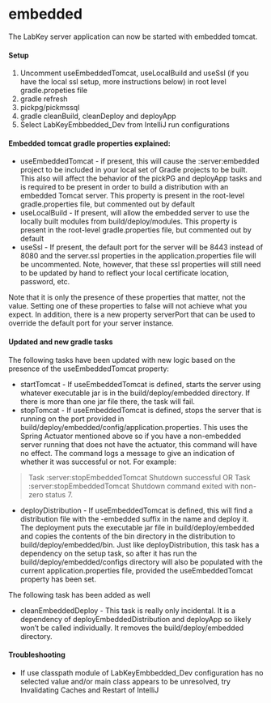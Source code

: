 # embedded
The LabKey server application can now be started with embedded tomcat.

#### Setup
1. Uncomment useEmbeddedTomcat, useLocalBuild and useSsl (if you have the local ssl setup, more instructions below) in root level gradle.propeties file
2. gradle refresh
3. pickpg/pickmssql
4. gradle cleanBuild, cleanDeploy and deployApp
5. Select LabKeyEmbbedded_Dev from IntelliJ run configurations

#### Embedded tomcat gradle properties explained:
+ useEmbeddedTomcat - if present, this will cause the :server:embedded project to be included in your local set of Gradle projects to be built.  This also will affect the behavior of the pickPG and deployApp tasks and is required to be present in order to build a distribution with an embedded Tomcat server.  This property is present in the root-level gradle.properties file, but commented out by default
+ useLocalBuild - If present, will allow the embedded server to use the locally built modules from build/deploy/modules.  This property is present in the root-level gradle.properties file, but commented out by default
+ useSsl - If present, the default port for the server will be 8443 instead of 8080 and the server.ssl properties in the application.properties file will be uncommented.  Note, however, that these ssl properties will still need to be updated by hand to reflect your local certificate location, password, etc.

Note that it is only the presence of these properties that matter, not the value. Setting one of these properties to false will not achieve what you expect. In addition, there is a new property serverPort that can be used to override the default port for your server instance.

#### Updated and new gradle tasks
The following tasks have been updated with new logic based on the presence of the useEmbeddedTomcat property:

+ startTomcat - If useEmbeddedTomcat is defined, starts the server using whatever executable jar is in the build/deploy/embedded directory.  If there is more than one jar file there, the task will fail.
+ stopTomcat - If useEmbeddedTomcat is defined, stops the server that is running on the port provided in build/deploy/embedded/config/application.properties.  This uses the Spring Actuator mentioned above so if you have a non-embedded server running that does not have the actuator, this command will have no effect.  The command logs a message to give an indication of whether it was successful or not.  For example:
> Task :server:stopEmbeddedTomcat
Shutdown successful
OR
> Task :server:stopEmbeddedTomcat
Shutdown command exited with non-zero status 7.

+ deployDistribution - If useEmbeddedTomcat is defined, this will find a distribution file with the -embedded suffix in the name and deploy it.  The deployment puts the executable jar file in build/deploy/embedded and copies the contents of the bin directory in the distribution to build/deploy/embedded/bin. Just like deployDistribution, this task has a dependency on the setup task, so after it has run the build/deploy/embedded/configs directory will also be populated with the current application.properties file, provided the useEmbeddedTomcat property has been set.

The following task has been added as well
+ cleanEmbeddedDeploy - This task is really only incidental.  It is a dependency of deployEmbeddedDistribution and deployApp so likely won’t be called individually.  It removes the build/deploy/embedded directory.


#### Troubleshooting
+ If use classpath module of LabKeyEmbbedded_Dev configuration has no selected value and/or main class appears to be unresolved, try Invalidating Caches and Restart of IntelliJ
